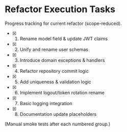 # Refactor Execution Tasks

Progress tracking for current refactor (scope-reduced).

- [x] 1. Rename model field & update JWT claims
- [x] 2. Unify and rename user schemas
- [x] 3. Introduce domain exceptions & handlers
- [x] 4. Refactor repository commit logic
- [x] 5. Add uniqueness & validation logic
- [x] 6. Implement logout/token rotation rename
- [x] 7. Basic logging integration
- [x] 8. Documentation update placeholders

(Manual smoke tests after each numbered group.)
